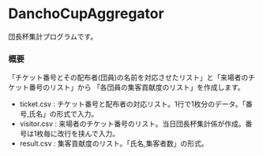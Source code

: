 # DanchoCupAggregator
団長杯集計プログラムです。
### 概要
「チケット番号とその配布者(団員)の名前を対応させたリスト」と「来場者のチケット番号のリスト」から
「各団員の集客貢献度のリスト」を作成します。
* ticket.csv : チケット番号と配布者の対応リスト。1行で1枚分のデータ。「番号,氏名」の形式で入力。
* visitor.csv : 来場者のチケット番号のリスト。当日団長杯集計係が作成。番号は1枚毎に改行を挟んで入力。
* result.csv : 集客貢献度のリスト。「氏名,集客者数」の形式。
